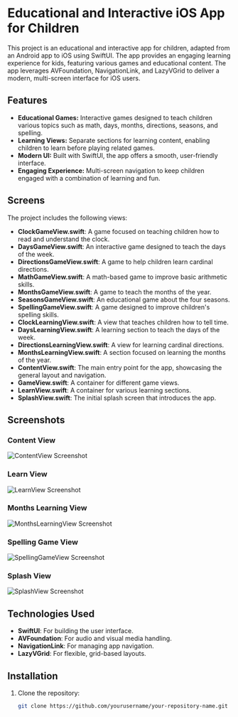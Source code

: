 # Educational and Interactive iOS App for Children

This project is an educational and interactive app for children, adapted from an Android app to iOS using SwiftUI. The app provides an engaging learning experience for kids, featuring various games and educational content. The app leverages AVFoundation, NavigationLink, and LazyVGrid to deliver a modern, multi-screen interface for iOS users.

## Features

- **Educational Games:** Interactive games designed to teach children various topics such as math, days, months, directions, seasons, and spelling.
- **Learning Views:** Separate sections for learning content, enabling children to learn before playing related games.
- **Modern UI:** Built with SwiftUI, the app offers a smooth, user-friendly interface.
- **Engaging Experience:** Multi-screen navigation to keep children engaged with a combination of learning and fun.

## Screens

The project includes the following views:

- **ClockGameView.swift**: A game focused on teaching children how to read and understand the clock.
- **DaysGameView.swift**: An interactive game designed to teach the days of the week.
- **DirectionsGameView.swift**: A game to help children learn cardinal directions.
- **MathGameView.swift**: A math-based game to improve basic arithmetic skills.
- **MonthsGameView.swift**: A game to teach the months of the year.
- **SeasonsGameView.swift**: An educational game about the four seasons.
- **SpellingGameView.swift**: A game designed to improve children's spelling skills.
- **ClockLearningView.swift**: A view that teaches children how to tell time.
- **DaysLearningView.swift**: A learning section to teach the days of the week.
- **DirectionsLearningView.swift**: A view for learning cardinal directions.
- **MonthsLearningView.swift**: A section focused on learning the months of the year.
- **ContentView.swift**: The main entry point for the app, showcasing the general layout and navigation.
- **GameView.swift**: A container for different game views.
- **LearnView.swift**: A container for various learning sections.
- **SplashView.swift**: The initial splash screen that introduces the app.



## Screenshots

### Content View
![ContentView Screenshot](app%20screenshots/ContentView.png)

### Learn View
![LearnView Screenshot](app%20screenshots/LearnView.png)

### Months Learning View
![MonthsLearningView Screenshot](app%20screenshots/MonthsLearningView.png)

### Spelling Game View
![SpellingGameView Screenshot](app%20screenshots/SpellingGameView.png)

### Splash View
![SplashView Screenshot](app%20screenshots/SplashView.png)





## Technologies Used

- **SwiftUI**: For building the user interface.
- **AVFoundation**: For audio and visual media handling.
- **NavigationLink**: For managing app navigation.
- **LazyVGrid**: For flexible, grid-based layouts.

 

## Installation

1. Clone the repository:
   ```bash
   git clone https://github.com/yourusername/your-repository-name.git

 
 
